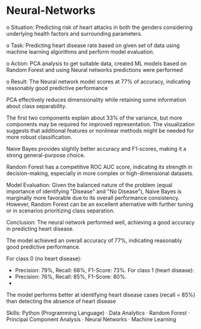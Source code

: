 # Neural-Networks

o Situation: Predicting risk of heart attacks in both the genders considering underlying health factors and surrounding parameters.

o Task: Predicting heart disease rate based on given set of data using machine learning algorithms and perform model evaluation.

o Action: PCA analysis to get suitable data, created ML models based on Random Forest and using Neural networks predictions were performed

o Result: The Neural network model scores at 77% of accuracy, indicating reasonably good predictive performance


PCA effectively reduces dimensionality while retaining some information about class separability. 

The first two components explain about 33% of the variance, but more components may be required for improved representation. The visualization suggests that additional features or nonlinear methods might be needed for more robust classification.

Naive Bayes provides slightly better accuracy and F1-scores, making it a strong general-purpose choice.

Random Forest has a competitive ROC AUC score, indicating its strength in decision-making, especially in more complex or high-dimensional datasets.

Model Evaluation: Given the balanced nature of the problem (equal importance of identifying "Disease" and "No Disease"), Naive Bayes is marginally more favorable due to its overall performance consistency. However, Random Forest can be an excellent alternative with further tuning or in scenarios prioritizing class separation.

Conclusion: The neural network performed well, achieving a good accuracy in predicting heart disease.

The model achieved an overall accuracy of 77%, indicating reasonably good predictive performance.

For class 0 (no heart disease):
- Precision: 79%, Recall: 68%, F1-Score: 73%.
For class 1 (heart disease):
- Precision: 76%, Recall: 85%, F1-Score: 80%.
- 
The model performs better at identifying heart disease cases (recall = 85%) than detecting the absence of heart disease


Skills: Python (Programming Language) · Data Analytics · Random Forest · Principal Component Analysis · Neural Networks · Machine Learning
